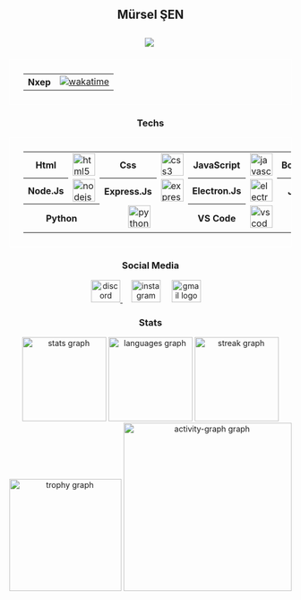 

<h2 align="center" style="border:0;">
  Mürsel ŞEN 
  <br/><br/>
  <img src="https://visitor-badge.laobi.icu/badge?page_id=murselsen.murselsen&" />
  <img class="all-time-badge tip" title=""
    src="[/badge/user/602e419d-f1c9-4979-ac85-a3da5d93f7e7.svg](https://wakatime.com/badge/user/602e419d-f1c9-4979-ac85-a3da5d93f7e7.svg)"
    data-original-title="Total time coded since Jun 7 2023">
</h2>

<div align="center">
  <table  style="border: 1px solid white; padding:1.5rem;">
    <tr>
      <th>
        <b>Nxep</b>
      </th>
      <td>
        <a
          href="https://wakatime.com/badge/user/602e419d-f1c9-4979-ac85-a3da5d93f7e7/project/420141e0-5a99-479a-afa8-54ae968a5a57">
          <img
            src="https://wakatime.com/badge/user/602e419d-f1c9-4979-ac85-a3da5d93f7e7/project/420141e0-5a99-479a-afa8-54ae968a5a57.svg"
            alt="wakatime">
        </a>
      </td>
    </tr>
  </table>
</div>

<div>
<div  align="center">
  <h3 align="center">Techs</h3>
  <table style="border: 1px solid white; padding:1.5rem;">
    <tr>
      <th>
        <b>Html</b>
      </th>
      <td>
         <img src="https://cdn.jsdelivr.net/gh/devicons/devicon/icons/html5/html5-original.svg" alt="html5 logo" height="40" />
  <img width="12" />
      </td>
      <th>
        <b>Css</b>
      </th>
      <td>
          <img src="https://cdn.jsdelivr.net/gh/devicons/devicon/icons/css3/css3-original.svg" alt="css3 logo" height="40" />
  <img width="12" />
      </td>
      <th>
        <b>JavaScript</b>
      </th>
      <td> 
         <img src="https://cdn.simpleicons.org/javascript/F7DF1E" alt="javascript logo" height="40" />
          <img width="12" />
      </td>
      <th>
        <b>BootStrap</b>
      </th>
      <td>
        <img src="https://cdn.jsdelivr.net/gh/devicons/devicon/icons/bootstrap/bootstrap-original.svg" alt="bootstrap logo" height="40" />
        <img width="12" />
      </td>
    </tr>
    <!-- Node.Js and Frameworks -->
    <tr>
      <th>
        <b>Node.Js</b>
      </th>
      <td>
         <img src="https://cdn.simpleicons.org/nodedotjs/339933" alt="nodejs logo" height="40" />
          <img width="12" />
      </td>
      <th>
        <b>Express.Js</b>
      </th>
      <td> 
        <img src="https://cdn.simpleicons.org/express/fff000" alt="express logo" height="40" />
        <img width="12" />
      </td>
      <th>
        <b>Electron.Js</b>
      </th>
      <td>
        <img src="https://cdn.simpleicons.org/electron/47848F" alt="electron logo" height="40" />
        <img width="12" />
      </td>
      <th>
        <b>Jquery</b>
      </th>
      <td>
        <img src="https://cdn.simpleicons.org/jquery/47848F" alt="jquery logo" height="40" />
        <img width="12" />
      </td>
    </tr>
    <!-- Other Languages -->
    <tr >
      <th colspan="2" align="center">
        <b >Python</b>
      </th>
      <td colspan="2" align="center">
         <img src="https://cdn.jsdelivr.net/gh/devicons/devicon/icons/python/python-original.svg" alt="python logo" height="40" />
          <img width="12" />
      </td>
      <th>
        <b>VS Code</b>
      </th>
       <td colspan="3">
         <img src="https://cdn.jsdelivr.net/gh/devicons/devicon/icons/vscode/vscode-original.svg" alt="vscode logo" height="40" />
        <img width="12" />
      </td>
    </tr>
  </table>
</div>
</div>

<div align="center">
  <h3>Social Media</h3>

  <a href="discord.com/users/643474762085040138" target='__blank'>
    <img
      src="https://raw.githubusercontent.com/poyrazavsever/readme-maker/9f115e8a71eadd6caeab48174a2e91b08a11ba03/public/SocialMedia/discord/default.svg"
      alt="discord logo" height="40" width="52" />
  </a>
  <img width="12" />
  <a href="https://www.instagram.com/35_mursel/" target='__blank'>
    <img
      src="https://raw.githubusercontent.com/poyrazavsever/readme-maker/9f115e8a71eadd6caeab48174a2e91b08a11ba03/public/SocialMedia/instagram/default.svg"
      alt="instagram logo" height="40" width="52" /></a>
  <img width="12" />
  <a href="murselsen803@gmail.com" target='__blank'>
    <img
      src="https://raw.githubusercontent.com/poyrazavsever/readme-maker/9f115e8a71eadd6caeab48174a2e91b08a11ba03/public/SocialMedia/gmail/default.svg"
      alt="gmail logo" height="40" width="52" /></a>
  <img width="12" />
</div>
<div align="center">
  <h3 >Stats</h3>
  <div align="center">
    <img
      src="https://github-readme-stats.vercel.app/api?username=murselsen&hide_title=false&hide_rank=false&show_icons=true&include_all_commits=true&count_private=true&disable_animations=false&theme=dracula&locale=en&hide_border=false&order=1"
      height="150" alt="stats graph" />
    <img
      src="https://github-readme-stats.vercel.app/api/top-langs?username=murselsen&locale=en&hide_title=false&layout=compact&card_width=320&langs_count=5&theme=dracula&hide_border=false&order=2"
      height="150" alt="languages graph" />
    <img
      src="https://streak-stats.demolab.com?user=murselsen&locale=en&mode=daily&theme=dracula&hide_border=false&border_radius=5&order=3"
      height="150" alt="streak graph" />
    <img
      src="https://github-profile-trophy.vercel.app?username=murselsen&theme=dracula&column=-1&row=1&margin-w=8&margin-h=8&no-bg=false&no-frame=false&order=4"
      height="200" alt="trophy graph" />
    <img
      src="https://github-readme-activity-graph.vercel.app/graph?username=murselsen&radius=16&theme=react&area=true&order=5"
      height="300" alt="activity-graph graph" />
  </div>
</div>
